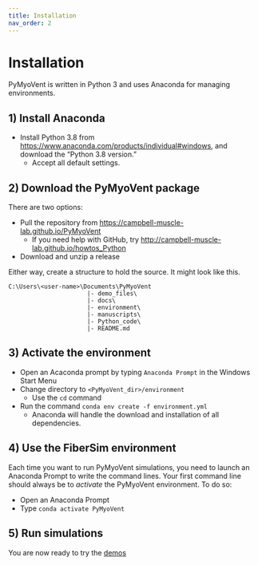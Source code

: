 ```yaml
---
title: Installation
nav_order: 2
---
```


# Installation

PyMyoVent is written in Python 3 and uses Anaconda for managing environments.

## 1) Install Anaconda

+ Install Python 3.8 from <https://www.anaconda.com/products/individual#windows>, and download the “Python 3.8 version.”
  + Accept all default settings.

## 2) Download the PyMyoVent package

There are two options:
+ Pull the repository from <https://campbell-muscle-lab.github.io/PyMyoVent>
    + If you need help with GitHub, try <http://campbell-muscle-lab.github.io/howtos_Python>
+ Download and unzip a release

Either way, create a structure to hold the source. It might look like this.

```
C:\Users\<user-name>\Documents\PyMyoVent
                      |- demo_files\
                      |- docs\
                      |- environment\
                      |- manuscripts\           
                      |- Python_code\
                      |- README.md               
```

## 3) Activate the environment 

+ Open an Acaconda prompt by typing `Anaconda Prompt` in the Windows Start Menu
+ Change directory to `<PyMyoVent_dir>/environment`
  + Use the `cd` command
+ Run the command `conda env create -f environment.yml`
  + Anaconda will handle the download and installation of all dependencies.

## 4) Use the FiberSim environment

Each time you want to run PyMyoVent simulations, you need to launch an Anaconda Prompt to write the command lines. Your first command line should always be to *activate* the PyMyoVent environment. To do so:

+ Open an Anaconda Prompt
+ Type `conda activate PyMyoVent`

## 5) Run simulations

You are now ready to try the [demos](../demos/demos.html)